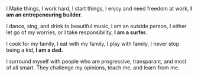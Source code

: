 I Make things,
I work hard, 
I start things, 
I enjoy and need freedom at work,
**I am an entrepeneuring builder.**

I dance, sing, and drink to beautiful music,
I am an outside person, 
I either let go of my worries, or I take responsibility,
**I am a surfer.**

I cook for my family,
I eat with my family,
I play with family,
I never stop being a kid,
**I am a dad.**

I surround myself with people who are
progressive, transparant,
and most of all smart.
They challenge my opinions, teach me, and learn from me. 

 



